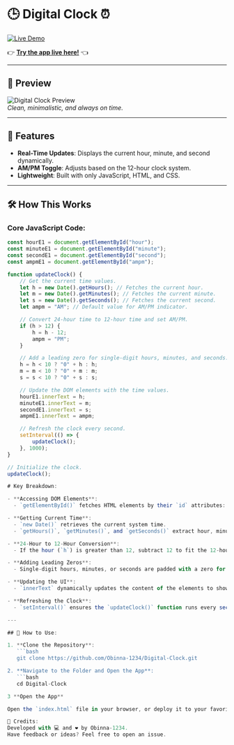 # 🕒 Digital Clock ⏰  
[![Live Demo](https://img.shields.io/badge/Live-App-blue?style=flat-square)](https://obinna-1234.github.io/Digital-Clock/)

👉 **[Try the app live here!](https://obinna-1234.github.io/Digital-Clock/)** 👈  

---

## 📸 Preview  
![Digital Clock Preview](https://via.placeholder.com/800x400.png?text=Digital+Clock+Preview)  
*Clean, minimalistic, and always on time.*

---

## 🌟 Features  
- **Real-Time Updates**: Displays the current hour, minute, and second dynamically.  
- **AM/PM Toggle**: Adjusts based on the 12-hour clock system.  
- **Lightweight**: Built with only JavaScript, HTML, and CSS.

---

## 🛠️ How This Works  

### Core JavaScript Code:
```javascript
const hourE1 = document.getElementById("hour");
const minuteE1 = document.getElementById("minute");
const secondE1 = document.getElementById("second");
const ampmE1 = document.getElementById("ampm");

function updateClock() {
    // Get the current time values.
    let h = new Date().getHours(); // Fetches the current hour.
    let m = new Date().getMinutes(); // Fetches the current minute.
    let s = new Date().getSeconds(); // Fetches the current second.
    let ampm = "AM"; // Default value for AM/PM indicator.

    // Convert 24-hour time to 12-hour time and set AM/PM.
    if (h > 12) {
        h = h - 12;
        ampm = "PM";
    }

    // Add a leading zero for single-digit hours, minutes, and seconds.
    h = h < 10 ? "0" + h : h;
    m = m < 10 ? "0" + m : m;
    s = s < 10 ? "0" + s : s;

    // Update the DOM elements with the time values.
    hourE1.innerText = h;
    minuteE1.innerText = m;
    secondE1.innerText = s;
    ampmE1.innerText = ampm;

    // Refresh the clock every second.
    setInterval(() => {
        updateClock();
    }, 1000);
}

// Initialize the clock.
updateClock();

# Key Breakdown:

- **Accessing DOM Elements**:  
  - `getElementById()` fetches HTML elements by their `id` attributes: `hour`, `minute`, `second`, and `ampm`.

- **Getting Current Time**:  
  - `new Date()` retrieves the current system time.  
  - `getHours()`, `getMinutes()`, and `getSeconds()` extract hour, minute, and second values.

- **24-Hour to 12-Hour Conversion**:  
  - If the hour (`h`) is greater than 12, subtract 12 to fit the 12-hour format. Assign "PM". If not, it's "AM".

- **Adding Leading Zeros**:  
  - Single-digit hours, minutes, or seconds are padded with a zero for consistent formatting using a ternary operator.

- **Updating the UI**:  
  - `innerText` dynamically updates the content of the elements to show the current time values.

- **Refreshing the Clock**:  
  - `setInterval()` ensures the `updateClock()` function runs every second (1000 ms).

---

## 🚀 How to Use:

1. **Clone the Repository**:  
   ```bash
   git clone https://github.com/Obinna-1234/Digital-Clock.git

2. **Navigate to the Folder and Open the App**:  
   ```bash
   cd Digital-Clock

3 **Open the App**

Open the `index.html` file in your browser, or deploy it to your favorite hosting platform.

🙏 Credits:
Developed with 💻 and ❤️ by Obinna-1234.
Have feedback or ideas? Feel free to open an issue.
